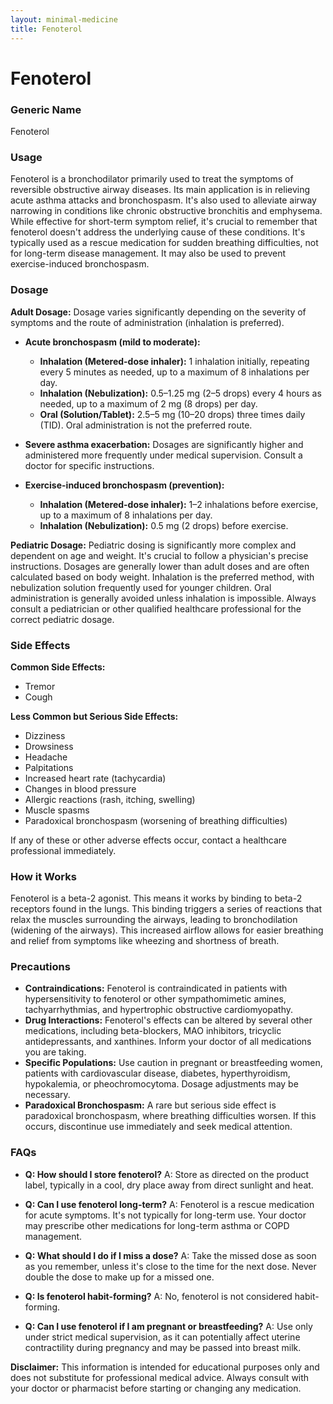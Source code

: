 ```yaml
---
layout: minimal-medicine
title: Fenoterol
---
```


# Fenoterol
### Generic Name
Fenoterol

### Usage

Fenoterol is a bronchodilator primarily used to treat the symptoms of reversible obstructive airway diseases.  Its main application is in relieving acute asthma attacks and bronchospasm. It's also used to alleviate airway narrowing in conditions like chronic obstructive bronchitis and emphysema.  While effective for short-term symptom relief, it's crucial to remember that fenoterol doesn't address the underlying cause of these conditions. It's typically used as a rescue medication for sudden breathing difficulties, not for long-term disease management.  It may also be used to prevent exercise-induced bronchospasm.

### Dosage

**Adult Dosage:** Dosage varies significantly depending on the severity of symptoms and the route of administration (inhalation is preferred).

* **Acute bronchospasm (mild to moderate):**
    * **Inhalation (Metered-dose inhaler):** 1 inhalation initially, repeating every 5 minutes as needed, up to a maximum of 8 inhalations per day.
    * **Inhalation (Nebulization):** 0.5–1.25 mg (2–5 drops) every 4 hours as needed, up to a maximum of 2 mg (8 drops) per day.
    * **Oral (Solution/Tablet):** 2.5–5 mg (10–20 drops) three times daily (TID). Oral administration is not the preferred route.

* **Severe asthma exacerbation:** Dosages are significantly higher and administered more frequently under medical supervision. Consult a doctor for specific instructions.

* **Exercise-induced bronchospasm (prevention):**
    * **Inhalation (Metered-dose inhaler):** 1–2 inhalations before exercise, up to a maximum of 8 inhalations per day.
    * **Inhalation (Nebulization):** 0.5 mg (2 drops) before exercise.


**Pediatric Dosage:** Pediatric dosing is significantly more complex and dependent on age and weight.  It's crucial to follow a physician's precise instructions.  Dosages are generally lower than adult doses and are often calculated based on body weight.  Inhalation is the preferred method, with nebulization solution frequently used for younger children.  Oral administration is generally avoided unless inhalation is impossible. Always consult a pediatrician or other qualified healthcare professional for the correct pediatric dosage.


### Side Effects

**Common Side Effects:**

* Tremor
* Cough

**Less Common but Serious Side Effects:**

* Dizziness
* Drowsiness
* Headache
* Palpitations
* Increased heart rate (tachycardia)
* Changes in blood pressure
* Allergic reactions (rash, itching, swelling)
* Muscle spasms
* Paradoxical bronchospasm (worsening of breathing difficulties)

If any of these or other adverse effects occur, contact a healthcare professional immediately.


### How it Works

Fenoterol is a beta-2 agonist.  This means it works by binding to beta-2 receptors found in the lungs. This binding triggers a series of reactions that relax the muscles surrounding the airways, leading to bronchodilation (widening of the airways).  This increased airflow allows for easier breathing and relief from symptoms like wheezing and shortness of breath.


### Precautions

* **Contraindications:** Fenoterol is contraindicated in patients with hypersensitivity to fenoterol or other sympathomimetic amines, tachyarrhythmias, and hypertrophic obstructive cardiomyopathy.
* **Drug Interactions:**  Fenoterol's effects can be altered by several other medications, including beta-blockers, MAO inhibitors, tricyclic antidepressants, and xanthines.  Inform your doctor of all medications you are taking.
* **Specific Populations:**  Use caution in pregnant or breastfeeding women, patients with cardiovascular disease, diabetes, hyperthyroidism, hypokalemia, or pheochromocytoma.  Dosage adjustments may be necessary.
* **Paradoxical Bronchospasm:**  A rare but serious side effect is paradoxical bronchospasm, where breathing difficulties worsen.  If this occurs, discontinue use immediately and seek medical attention.


### FAQs

* **Q: How should I store fenoterol?** A: Store as directed on the product label, typically in a cool, dry place away from direct sunlight and heat.

* **Q: Can I use fenoterol long-term?** A: Fenoterol is a rescue medication for acute symptoms. It's not typically for long-term use.  Your doctor may prescribe other medications for long-term asthma or COPD management.

* **Q: What should I do if I miss a dose?** A:  Take the missed dose as soon as you remember, unless it's close to the time for the next dose. Never double the dose to make up for a missed one.

* **Q: Is fenoterol habit-forming?** A: No, fenoterol is not considered habit-forming.

* **Q: Can I use fenoterol if I am pregnant or breastfeeding?** A: Use only under strict medical supervision, as it can potentially affect uterine contractility during pregnancy and may be passed into breast milk.

**Disclaimer:** This information is intended for educational purposes only and does not substitute for professional medical advice. Always consult with your doctor or pharmacist before starting or changing any medication.
